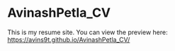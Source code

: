 # AvinashPetla_CV
This is my resume site. You can view the preview here: https://avins9t.github.io/AvinashPetla_CV/

